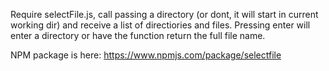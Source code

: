 Require selectFile.js, call passing a directory (or dont, it will start in current working dir) and receive a list of directiories and files. Pressing enter will enter a directory or have the function return the full file name.

NPM package is here: https://www.npmjs.com/package/selectfile